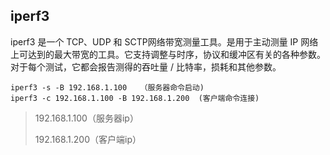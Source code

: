 ## iperf3

iperf3 是一个 TCP、UDP 和 SCTP网络带宽测量工具。是用于主动测量 IP 网络上可达到的最大带宽的工具。它支持调整与时序，协议和缓冲区有关的各种参数。对于每个测试，它都会报告测得的吞吐量 / 比特率，损耗和其他参数。

```shell
iperf3 -s -B 192.168.1.100   （服务器命令启动)
iperf3 -c 192.168.1.100 -B 192.168.1.200  (客户端命令连接)
```

> 192.168.1.100（服务器ip）
>
> 192.168.1.200（客户端ip）
